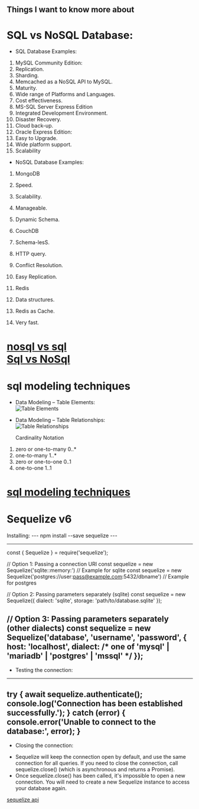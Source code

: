 ## Things I want to know more about

<h1> SQL vs NoSQL Database:</h1>

* SQL Database Examples:
1. MySQL Community Edition:
 1. Replication.
 2. Sharding.
 3. Memcached as a NoSQL API to MySQL.
 4. Maturity.
 5. Wide range of Platforms and Languages.
 6. Cost effectiveness.
2. MS-SQL Server Express Edition
 1. Integrated Development Environment.
 2. Disaster Recovery.
 3. Cloud back-up.
3. Oracle Express Edition:
 1. Easy to Upgrade.
 2. Wide platform support.
 3. Scalability

* NoSQL Database Examples:
1. MongoDB
 1. Speed.
 2. Scalability.
 3. Manageable.
 4. Dynamic Schema.

2. CouchDB
 1. Schema-lesS.
 2. HTTP query.
 3. Conflict Resolution.
 4. Easy Replication.
3. Redis
 1. Data structures.
 2. Redis as Cache.
 3. Very fast.

[nosql vs sql](https://www.thegeekstuff.com/2014/01/sql-vs-nosql-db/?utm_source=tuicool)</br>
[Sql vs NoSql](https://www.youtube.com/watch?v=ZS_kXvOeQ5Y)</br>
 ===========================================================================================================
<h1>sql modeling techniques</h1>

 * Data Modeling – Table Elements:</br>
 ![Table Elements](https://www.essentialsql.com/wp-content/uploads/2021/11/Database-Table-Data-Modeling.png)

 * Data Modeling – Table Relationships:</br>
 ![Table Relationships](https://www.essentialsql.com/wp-content/uploads/2014/06/DataModel-Relations1.png)

    Cardinality	        Notation
 1. zero or one-to-many	  0..*
 2. one-to-many	          1..*
 3. zero or one-to-one	  0..1
 4. one-to-one	          1..1

 [sql modeling techniques](https://www.essentialsql.com/get-ready-to-learn-sql-7-simplified-data-modeling/)
 ===========================================================================================================

 <h1>Sequelize v6</h1>
 Installing:
 ---
 npm install --save sequelize
 ---

 ---
 const { Sequelize } = require('sequelize');

// Option 1: Passing a connection URI
const sequelize = new Sequelize('sqlite::memory:') // Example for sqlite
const sequelize = new Sequelize('postgres://user:pass@example.com:5432/dbname') // Example for postgres

// Option 2: Passing parameters separately (sqlite)
const sequelize = new Sequelize({
  dialect: 'sqlite',
  storage: 'path/to/database.sqlite'
});

// Option 3: Passing parameters separately (other dialects)
const sequelize = new Sequelize('database', 'username', 'password', {
  host: 'localhost',
  dialect: /* one of 'mysql' | 'mariadb' | 'postgres' | 'mssql' */
});
---

* Testing the connection:
---
try {
  await sequelize.authenticate();
  console.log('Connection has been established successfully.');
} catch (error) {
  console.error('Unable to connect to the database:', error);
}
---
* Closing the connection:
- Sequelize will keep the connection open by default, and use the same connection for all queries. If you need to close the connection, call sequelize.close() (which is asynchronous and returns a Promise). 
- Once sequelize.close() has been called, it's impossible to open a new connection. You will need to create a new Sequelize instance to access your database again.

[sequelize api](https://sequelize.org/docs/v6/getting-started/#installing)</br>


